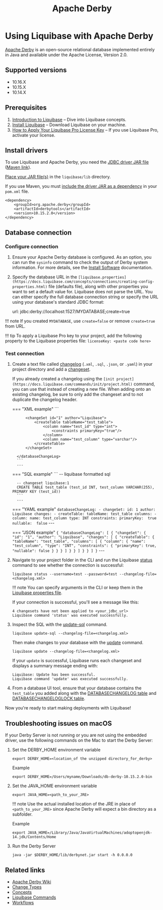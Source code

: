 ﻿---
title: Apache Derby
---

# Using Liquibase with Apache Derby

[Apache Derby](https://db.apache.org/derby/) is an open-source relational database implemented entirely in Java and available under the Apache License, Version 2.0.

## Supported versions

*   10.16.X
*   10.15.X
*   10.14.X

## Prerequisites

1. [Introduction to Liquibase](https://docs.liquibase.com/concepts/introduction-to-liquibase.html) – Dive into Liquibase concepts.
1. [Install Liquibase](https://docs.liquibase.com/start/install/home.html) – Download Liquibase on your machine.
1. [How to Apply Your Liquibase Pro License Key](https://docs.liquibase.com/workflows/liquibase-pro/how-to-apply-your-liquibase-pro-license-key.html) – If you use Liquibase Pro, activate your license.

## Install drivers

To use Liquibase and Apache Derby, you need the [JDBC driver JAR file](https://db.apache.org/derby/derby_downloads.html) ([Maven link](https://mvnrepository.com/artifact/org.apache.derby/derbytools)).

[Place your JAR file(s)](https://docs.liquibase.com/workflows/liquibase-community/adding-and-updating-liquibase-drivers.html) in the `liquibase/lib` directory.

If you use Maven, you must [include the driver JAR as a dependency](https://docs.liquibase.com/tools-integrations/maven/maven-pom-file.html) in your `pom.xml` file.

```
<dependency>
    <groupId>org.apache.derby</groupId>
    <artifactId>derbytools</artifactId>
    <version>10.15.2.0</version>
</dependency>
```

## Database connection

### Configure connection

1.  Ensure your Apache Derby database is configured. As an option, you can run the `sysinfo` command to check the output of Derby system information. For more details, see the [Install Software](https://db.apache.org/derby/papers/DerbyTut/install_software.html) documentation.
1.  Specify the database URL in the `[liquibase.properties](https://docs.liquibase.com/concepts/connections/creating-config-properties.html)` file (defaults file), along with other properties you want to set a default value for. Liquibase does not parse the URL. You can either specify the full database connection string or specify the URL using your database's standard JDBC format:

    url: jdbc:derby://localhost:1527/MYDATABASE;create=true

!!! note
    If you created `MYDATABASE`, use `create=false` or remove `create=true` from URL.

!!! tip
    To apply a Liquibase Pro key to your project, add the following property to the Liquibase properties file: `licenseKey: <paste code here>`

### Test connection

1.  Create a text file called [changelog](https://docs.liquibase.com/concepts/changelogs/home.html) (`.xml`, `.sql`, `.json`, or `.yaml`) in your project directory and add a [changeset](https://docs.liquibase.com/concepts/changelogs/changeset.html).

    If you already created a changelog using the `[init project](https://docs.liquibase.com/commands/init/project.html)` command, you can use that instead of creating a new file. When adding onto an existing changelog, be sure to only add the changeset and to not duplicate the changelog header.

    === "XML example"
          ```
          <?xml version="1.0" encoding="UTF-8"?>
          <databaseChangeLog
              xmlns="http://www.liquibase.org/xml/ns/dbchangelog"
              xmlns:xsi="http://www.w3.org/2001/XMLSchema-instance"
              xmlns:ext="http://www.liquibase.org/xml/ns/dbchangelog-ext"
              xmlns:pro="http://www.liquibase.org/xml/ns/pro"
              xsi:schemaLocation="http://www.liquibase.org/xml/ns/dbchangelog
                  http://www.liquibase.org/xml/ns/dbchangelog/dbchangelog-latest.xsd
                  http://www.liquibase.org/xml/ns/dbchangelog-ext http://www.liquibase.org/xml/ns/dbchangelog/dbchangelog-ext.xsd
                  http://www.liquibase.org/xml/ns/pro http://www.liquibase.org/xml/ns/pro/liquibase-pro-latest.xsd">
    
              <changeSet id="1" author="Liquibase">
                  <createTable tableName="test_table">
                      <column name="test_id" type="int">
                          <constraints primaryKey="true"/>
                      </column>
                      <column name="test_column" type="varchar"/>
                  </createTable>
              </changeSet>
    
          </databaseChangeLog>
          ```
          ---

    === "SQL example"
          ```
          -- liquibase formatted sql
    
          -- changeset liquibase:1
          CREATE TABLE test_table (test_id INT, test_column VARCHAR(255), PRIMARY KEY (test_id))
          ```
          ---
      
    === "YAML example"
          ```
          databaseChangeLog:
             - changeSet:
                 id: 1
                 author: Liquibase
                 changes:
                 - createTable:
                     tableName: test_table
                     columns:
                     - column:
                         name: test_column
                         type: INT
                         constraints:
                             primaryKey:  true
                             nullable:  false
          ```
          ---

    === "JSON example"
          ```
          {
            "databaseChangeLog": [
              {
                "changeSet": {
                  "id": "1",
                  "author": "Liquibase",
                  "changes": [
                    {
                      "createTable": {
                        "tableName": "test_table",
                        "columns": [
                          {
                            "column": {
                              "name": "test_column",
                              "type": "INT",
                              "constraints": {
                                "primaryKey": true,
                                "nullable": false
                              }
                            }
                          }
                        ]
                      }
                    }
                  ]
                }
              }
            ]
          }
          ```
          ---

1.  Navigate to your project folder in the CLI and run the Liquibase [status](https://docs.liquibase.com/commands/change-tracking/status.html) command to see whether the connection is successful:

    ```
    liquibase status --username=test --password=test --changelog-file=<changelog.xml>
    ```

    !!! note
        You can specify arguments in the CLI or keep them in the [Liquibase properties file](https://docs.liquibase.com/concepts/connections/creating-config-properties.html).

    If your connection is successful, you'll see a message like this:

    ```
    4 changesets have not been applied to <your_jdbc_url>
    Liquibase command 'status' was executed successfully.
    ```

1.  Inspect the SQL with the [update-sql](https://docs.liquibase.com/commands/update/update-sql.html) command. 

    ```
    liquibase update-sql --changelog-file=<changelog.xml>
    ```

    Then make changes to your database with the [update](https://docs.liquibase.com/commands/update/update.html) command.
    
    ```
    liquibase update --changelog-file=<changelog.xml>
    ```
     
    If your `update` is successful, Liquibase runs each changeset and displays a summary message ending with:

    ```
    Liquibase: Update has been successful.
    Liquibase command 'update' was executed successfully.
    ```

1.  From a database UI tool, ensure that your database contains the `test_table` you added along with the [DATABASECHANGELOG table](https://docs.liquibase.com/concepts/tracking-tables/databasechangelog-table.html) and [DATABASECHANGELOGLOCK table](https://docs.liquibase.com/concepts/tracking-tables/databasechangeloglock-table.html).

Now you're ready to start making deployments with Liquibase!

## Troubleshooting issues on macOS

If your Derby Server is not running or you are not using the embedded driver, use the following commands on the Mac to start the Derby Server:

1. Set the DERBY_HOME environment variable

    ```
    export DERBY_HOME=<location_of the unzipped directory_for_derby>
    ```

    Example

    ```
    export DERBY_HOME=/Users/myname/Downloads/db-derby-10.15.2.0-bin
    ```

2. Set the JAVA_HOME environment variable

    ```
    export JAVA_HOME=<path_to_your_JRE>
    ```

    !!! note
        Use the actual installed location of the JRE in place of `<path_to_your_JRE>` since Apache Derby will expect a bin directory as a subfolder.
    
    Example

    ```
    export JAVA_HOME=/Library/Java/JavaVirtualMachines/adoptopenjdk-14.jdk/Contents/Home
    ```

3. Run the Derby Server

    ```
    java -jar $DERBY_HOME/lib/derbynet.jar start -h 0.0.0.0
    ```

## Related links


*   [Apache Derby Wiki](https://cwiki.apache.org/confluence/display/DERBY/FrontPage)
*   [Change Types](https://docs.liquibase.com/change-types/home.html)
*   [Concepts](https://docs.liquibase.com/concepts/home.html)
*   [Liquibase Commands](https://docs.liquibase.com/commands/home.html)
*   [Workflows](https://docs.liquibase.com/workflows/home.html)